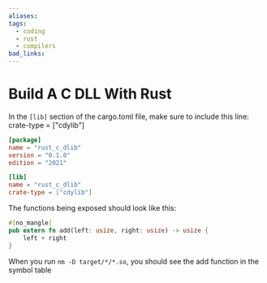 ```yaml
---
aliases: 
tags:
  - coding
  - rust
  - compilers
bad_links:
---
```

# Build A C DLL With Rust

In the `[lib]` section of the cargo.toml file, make sure to include this line: crate-type = ["cdylib"]

```toml
[package]
name = "rust_c_dlib"
version = "0.1.0"
edition = "2021"

[lib]
name = "rust_c_dlib"
crate-type = ["cdylib"]
```

The functions being exposed should look like this:
```rust
#[no_mangle]
pub extern fn add(left: usize, right: usize) -> usize {
    left + right
}
```

When you run `nm -D target/*/*.so`, you should see the add function in the symbol table